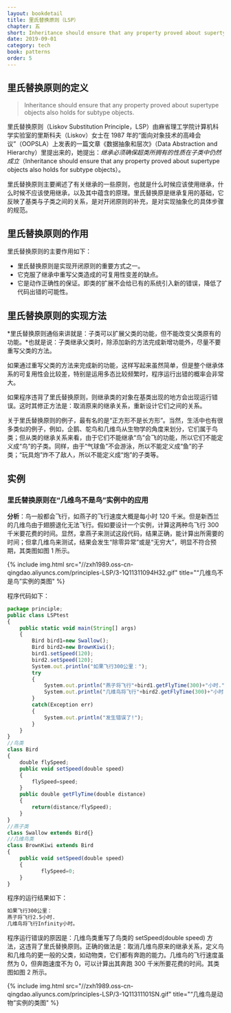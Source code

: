 ```yaml
---
layout: bookdetail
title: 里氏替换原则（LSP）
chapter: 五
short: Inheritance should ensure that any property proved about supertype objects also holds for subtype objects.
date: 2019-09-01
category: tech
book: patterns
order: 5
---
```


## 里氏替换原则的定义

> Inheritance should ensure that any property proved about supertype objects also holds for subtype objects.

里氏替换原则（Liskov Substitution Principle，LSP）由麻省理工学院计算机科学实验室的里斯科夫（Liskov）女士在 1987 年的“面向对象技术的高峰会议”（OOPSLA）上发表的一篇文章《数据抽象和层次》（Data Abstraction and Hierarchy）里提出来的，她提出：_继承必须确保超类所拥有的性质在子类中仍然成立_（Inheritance should ensure that any property proved about supertype objects also holds for subtype objects）。

里氏替换原则主要阐述了有关继承的一些原则，也就是什么时候应该使用继承，什么时候不应该使用继承，以及其中蕴含的原理。里氏替换原是继承复用的基础，它反映了基类与子类之间的关系，是对开闭原则的补充，是对实现抽象化的具体步骤的规范。

## 里氏替换原则的作用

里氏替换原则的主要作用如下：

- 里氏替换原则是实现开闭原则的重要方式之一。
- 它克服了继承中重写父类造成的可复用性变差的缺点。
- 它是动作正确性的保证。即类的扩展不会给已有的系统引入新的错误，降低了代码出错的可能性。

## 里氏替换原则的实现方法

*里氏替换原则通俗来讲就是：子类可以扩展父类的功能，但不能改变父类原有的功能。*也就是说：子类继承父类时，除添加新的方法完成新增功能外，尽量不要重写父类的方法。

如果通过重写父类的方法来完成新的功能，这样写起来虽然简单，但是整个继承体系的可复用性会比较差，特别是运用多态比较频繁时，程序运行出错的概率会非常大。

如果程序违背了里氏替换原则，则继承类的对象在基类出现的地方会出现运行错误。这时其修正方法是：取消原来的继承关系，重新设计它们之间的关系。

关于里氏替换原则的例子，最有名的是“正方形不是长方形”。当然，生活中也有很多类似的例子，例如，企鹅、鸵鸟和几维鸟从生物学的角度来划分，它们属于鸟类；但从类的继承关系来看，由于它们不能继承“鸟”会飞的功能，所以它们不能定义成“鸟”的子类。同样，由于“气球鱼”不会游泳，所以不能定义成“鱼”的子类；“玩具炮”炸不了敌人，所以不能定义成“炮”的子类等。

## 实例

### 里氏替换原则在“几维鸟不是鸟”实例中的应用

**分析**：鸟一般都会飞行，如燕子的飞行速度大概是每小时 120 千米。但是新西兰的几维鸟由于翅膀退化无法飞行。假如要设计一个实例，计算这两种鸟飞行 300 千米要花费的时间。显然，拿燕子来测试这段代码，结果正确，能计算出所需要的时间；但拿几维鸟来测试，结果会发生“除零异常”或是“无穷大”，明显不符合预期，其类图如图 1 所示。

{% include img.html src="//zxh1989.oss-cn-qingdao.aliyuncs.com/principles-LSP/3-1Q11311094H32.gif" title="“几维鸟不是鸟”实例的类图" %}

程序代码如下：

```ts
package principle;
public class LSPtest
{
    public static void main(String[] args)
    {
        Bird bird1=new Swallow();
        Bird bird2=new BrownKiwi();
        bird1.setSpeed(120);
        bird2.setSpeed(120);
        System.out.println("如果飞行300公里：");
        try
        {
            System.out.println("燕子将飞行"+bird1.getFlyTime(300)+"小时.");
            System.out.println("几维鸟将飞行"+bird2.getFlyTime(300)+"小时。");
        }
        catch(Exception err)
        {
            System.out.println("发生错误了!");
        }
    }
}
//鸟类
class Bird
{
    double flySpeed;
    public void setSpeed(double speed)
    {
        flySpeed=speed;
    }
    public double getFlyTime(double distance)
    {
        return(distance/flySpeed);
    }
}
//燕子类
class Swallow extends Bird{}
//几维鸟类
class BrownKiwi extends Bird
{
    public void setSpeed(double speed)
    {
           flySpeed=0;
    }
}
```

程序的运行结果如下：

```sh
如果飞行300公里：
燕子将飞行2.5小时.
几维鸟将飞行Infinity小时。
```

程序运行错误的原因是：几维鸟类重写了鸟类的 setSpeed(double speed) 方法，这违背了里氏替换原则。正确的做法是：取消几维鸟原来的继承关系，定义鸟和几维鸟的更一般的父类，如动物类，它们都有奔跑的能力。几维鸟的飞行速度虽然为 0，但奔跑速度不为 0，可以计算出其奔跑 300 千米所要花费的时间。其类图如图 2 所示。

{% include img.html src="//zxh1989.oss-cn-qingdao.aliyuncs.com/principles-LSP/3-1Q11311101SN.gif" title="“几维鸟是动物”实例的类图" %}